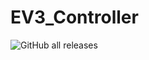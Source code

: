 # EV3_Controller

![GitHub all releases](https://img.shields.io/github/downloads/JuniorJacki/EV3_Controller/total?label=Downloads&logo=GITHUB&logoColor=%23ff0000) 


